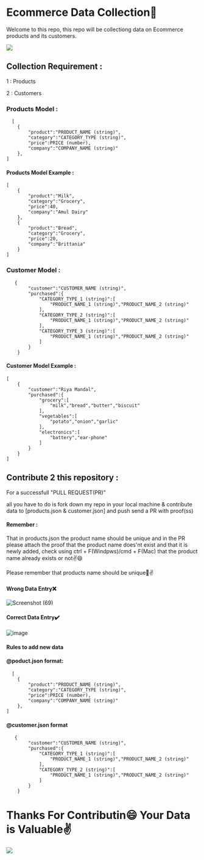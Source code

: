 
# Ecommerce Data Collection🌌

Welcome to this repo, this repo will be collectiong data on Ecommerce products and its customers.

![](https://i.pinimg.com/564x/83/46/dc/8346dcb07a2984d98b9d221aaa57098c.jpg)

## Collection Requirement :

1 : Products 

2 : Customers

### Products Model :

```http
  [
    {
        "product":"PRODUCT_NAME (string)",
        "category":"CATEGORY_TYPE (string)",
        "price":PRICE (number),
        "company":"COMPANY_NAME (string)"
    },
]
```

#### Products Model Example :

```http
[
    {
        "product":"Milk",
        "category":"Grocery",
        "price":40,
        "company":"Amul Dairy"
    },
    {
        "product":"Bread",
        "category":"Grocery",
        "price":20,
        "company":"Brittania"
    }
]
```

### Customer Model :

```http
   {
        "customer":"CUSTOMER_NAME (string)",
        "purchased":{
            "CATEGORY_TYPE_1 (string)":[
                "PRODUCT_NAME_1 (string)","PRODUCT_NAME_2 (string)"
            ],
            "CATEGORY_TYPE_2 (string)":[
                "PRODUCT_NAME_1 (string)","PRODUCT_NAME_2 (string)"
            ],
            "CATEGORY_TYPE_3 (string)":[
                "PRODUCT_NAME_1 (string)","PRODUCT_NAME_2 (string)"
            ]
        }
    }
```

#### Customer Model Example :

```http
[
    {
        "customer":"Riya Mandal",
        "purchased":{
            "grocery":[
                "milk","bread","butter","biscuit"
            ],
            "vegetables":[
                "potato","onion","garlic"
            ],
            "electronics":[
                "battery","ear-phone"
            ]
        }
    }
]
```


## Contribute 2 this repository : 

For a successfull "PULL REQUEST(PR)" 

all you have to do is fork down my repo in your local machine & contribute data to [products.json & customer.json] and push send a PR with proof(ss)

#### Remember :

That in products.json the product name should be unique and in the PR please attach the proof that the product name does'nt exist and that it is newly added, check using ctrl + F(Windpws)/cmd + F(Mac) that the product name already exists or not✌️😄

Please remember that products name should be unique🙂✌️

#### Wrong Data Entry❌
![Screenshot (69)](https://user-images.githubusercontent.com/76695320/135745955-bd12752f-e163-43f6-abd0-298719816c4e.jpg)


#### Correct Data Entry✔️
![image](https://user-images.githubusercontent.com/76695320/135745982-8c40c663-5728-495c-a656-b43d7add924a.png)

#### Rules to add new data 

#### @poduct.json format: 


```http
  [
    {
        "product":"PRODUCT_NAME (string)",
        "category":"CATEGORY_TYPE (string)",
        "price":PRICE (number),
        "company":"COMPANY_NAME (string)"
    },
]
```


#### @customer.json format

```http
   {
        "customer":"CUSTOMER_NAME (string)",
        "purchased":{
            "CATEGORY_TYPE_1 (string)":[
                "PRODUCT_NAME_1 (string)","PRODUCT_NAME_2 (string)"
            ],
            "CATEGORY_TYPE_2 (string)":[
                "PRODUCT_NAME_1 (string)","PRODUCT_NAME_2 (string)"
            ]
        }
    }
```

# Thanks For Contributin😄 Your Data is Valuable✌️

![](https://i.pinimg.com/564x/9c/61/cd/9c61cdd044f757ce20a0aec9555102ee.jpg)





